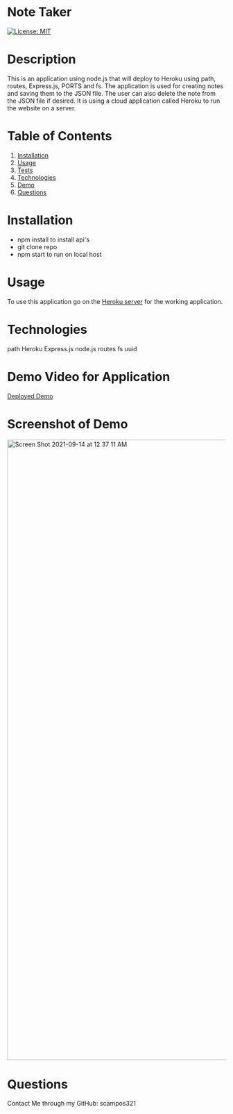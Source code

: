 # Note Taker 
[![License: MIT](https://img.shields.io/badge/License-MIT-yellow.svg)](https://opensource.org/licenses/MIT)
# Description

This is an application using node.js that will deploy to Heroku using path, routes, Express.js, PORTS and fs. The application is used for creating notes and saving them to the JSON file. The user can also delete the note from the JSON file if desired. It is using a cloud application called Heroku to run the website on a server.
# Table of Contents 

1. [Installation](#installation)
2. [Usage](#usage)
3. [Tests](#tests)
4. [Technologies](#Technologies)
5. [Demo](#DemoVideoForApplication)
6. [Questions](#Questions)

# Installation
* npm install to install api's
* git clone repo
* npm start to run on local host

# Usage 
To use this application go on the [Heroku server](https://stark-brook-30614.herokuapp.com/) for the working application.

# Technologies
path
Heroku
Express.js
node.js
routes
fs
uuid

# Demo Video for Application
[Deployed Demo](https://drive.google.com/file/d/1x-UCzYF0b_JILsxavIoK863BcFLsofAh/view)

# Screenshot of Demo
<img width="1430" alt="Screen Shot 2021-09-14 at 12 37 11 AM" src="https://user-images.githubusercontent.com/85428896/133195819-87cd3396-c6be-45b0-afaa-2715f59749cb.png">

# Questions 
Contact Me through my GitHub: scampos321